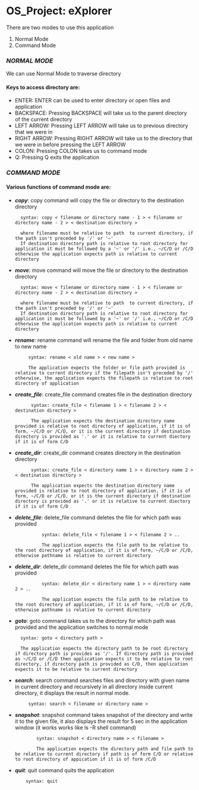 # OS_Project: eXplorer

There are two modes to use this application
1. Normal Mode
2. Command Mode

### **_NORMAL MODE_**
We can use Normal Mode to traverse directory

#### Keys to access directory are:
- ENTER: ENTER can be used to enter directory or open files and application
- BACKSPACE: Pressing BACKSPACE will take us to the parent directory of the current directory
- LEFT ARROW: Pressing LEFT ARROW will take us to previous directory that we were in 
- RIGHT ARROW: Pressing RIGHT ARROW will take us to the directory that we were in before pressing the LEFT ARROW
- COLON: Pressing COLON takes us to command mode
- Q: Pressing Q exits the application



### **_COMMAND MODE_**

#### Various functions of command mode are:
- **_copy_**: copy command will copy the file or directory to the destination directory

        syntax: copy < filename or directory name - 1 > < filename or directory name - 2 > < destination directory >
        
        where filename must be relative to path  to current directory, if the path isn't preceded by '/' or '~'
        If destination directory path is relative to root directory for application it must be followed by a '~' or '/' i.e., ~/C/D or /C/D otherwise the application expects path is relative to current directory

- **_move_**: move command will move the file or directory to the destination directory

        syntax: move < filename or directory name - 1 > < filename or directory name - 2 > < destination directory >
       
        where filename must be relative to path  to current directory, if the path isn't preceded by '/' or '~'
        If destination directory path is relative to root directory for application it must be followed by a '~' or '/' i.e., ~/C/D or /C/D otherwise the application expects path is relative to current directory

        
- **_rename_**: rename command will rename the file and folder from old name to new name

           syntax: rename < old name > < new name >
           
           The application expects the folder or file path provided is relative to current directory if the filepath isn't preceded by '/' otherwise, the application expects the filepath is relative to root directory of application

- **_create_file_**: create_file command creates file in the destination directory

            syntax: create_file < filename 1 > < filename 2 > < destination directory >
            
            The application expects the destination directory name provided is relative to root directory of application, if it is of form, ~/C/D or /C/D, or it is the current directory if destination directory is provided as '.' or it is relative to current diectory if it is of form C/D

- **_create_dir_**: create_dir command creates directory in the destination directory

            syntax: create_file < directory name 1 > < directory name 2 > < destination directory >
            
            The application expects the destination directory name provided is relative to root directory of application, if it is of form, ~/C/D or /C/D, or it is the current directory if destination directory is provided as '.' or it is relative to current diectory if it is of form C/D

- **_delete_file_**: delete_file command deletes the file for which path was provided

                syntax: delete_file < filename 1 > < filename 2 > ..
                
                The application expects the file path to be relative to the root directory of application, if it is of form, ~/C/D or /C/D, otherwise pathname is relative to current directory

- **_delete_dir_**: delete_dir command deletes the file for which path was provided

                syntax: delete_dir < directory name 1 > < directory name 2 > ..
                
                The application expects the file path to be relative to the root directory of application, if it is of form, ~/C/D or /C/D, otherwise pathname is relative to current directory
                
- **_goto_**: goto command takes us to the directory for which path was provided and the application switches to normal mode

        syntax: goto < directory path >
        
        The application expects the directory path to be root directory if directory path is provides as '/'. If directory path is provided as ~/C/D or /C/D then application expects it to be relative to root directory, if directory path is provided as C/D, then application expects it to be relative to current directory

- **_search_**: search command searches files and directory with given name in current directory and recursively in all directory inside current directory, it displays the result in normal mode.

           syntax: search < filename or directory name >

- **_snapshot_**: snapshot command takes snapshot of the directory and write it to the given file, it also displays the result for 5 sec in the application window (it works works like ls -R shell command)

              syntax: snapshot < directory name > < filename >
              
              The application expects the directory path and file path to be relative to current directory if path is of form C/D or relative to root directory of appication if it is of form /C/D
            
- **_quit_**: quit command quits the application

          syntax: quit
